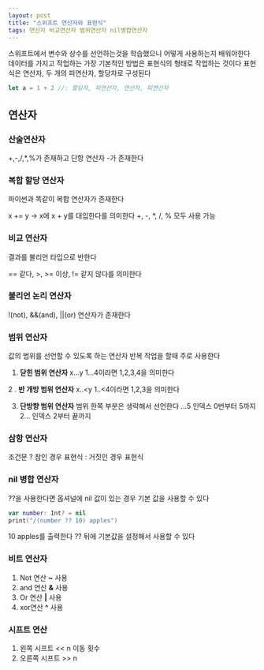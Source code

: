 ```yaml
---
layout: post
title: "스위프트 연산자와 표현식"
tags: 연산자 비교연산자 범위연산자 nil병합연산자
---
```


스위프트에서 변수와 상수를 선언하는것을 학습했으니 어떻게 사용하는지 배워야한다 데이터를 가지고 작업하는 가장 기본적인 방법은 표현식의 형태로 작업하는 것이다 표현식은 연산자, 두 개의 피연산자, 할당자로 구성된다

``` swift
let a = 1 + 2 //: 할당자, 피연산자, 연산자, 피연산자
```

## 연산자

### 산술연산자

+,-,/,*,%가 존재하고 단항 연산자 -가 존재한다

### 복합 할당 연산자

파이썬과 똑같이 복합 연산자가 존재한다

 x += y -> x에 x + y를 대입한다를 의미한다 +, -, *, /, % 모두 사용 가능

### 비교 연산자

결과를 불리언 타입으로 반한다

== 같다, >, >=  이상, != 같지 않다를 의미한다

### 불리언 논리 연산자

!(not), &&(and), ||(or) 연산자가 존재한다

### 범위 연산자

값의 범위를 선언할 수 있도록 하는 연산자 반복 작업을 할때 주로 사용한다

1. **닫힌 범위 연산자** x...y 1...4이라면 1,2,3,4을 의미한다

  2 . **반 개방 범위 연산자** x..<y 1..<4이라면 1,2,3을 의미한다

3. **단방향 범위 연산자** 범위 한쪽 부분은 생략해서 선언한다
   ...5 인덱스 0번부터 5까지 2... 인덱스 2부터 끝까지

### 삼항 연산자

조건문 ? 참인 경우 표현식 : 거짓인 경우 표현식

### nil 병합 연산자

??을 사용한다면 옵셔널에 nil 값이 있는 경우 기본 값을 사용할 수 있다

``` swift
var number: Int? = nil
print("/(number ?? 10) apples")
```

10 apples를 출력한다 ?? 뒤에 기본값을 설정해서 사용할 수 있다

### 비트 연산자

1. Not 연산 **~** 사용
2. and 연산 **&** 사용
3. Or 연산 **\|** 사용
4. xor연산 **^** 사용

### 시프트 연산

1. 왼쪽 시프트 << n 이동 횟수
2. 오른쪽 시프트 >> n

